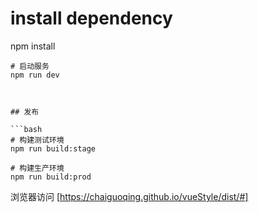 

# install dependency
npm install


```
# 启动服务
npm run dev



## 发布

```bash
# 构建测试环境
npm run build:stage

# 构建生产环境
npm run build:prod
```
浏览器访问 [https://chaiguoqing.github.io/vueStyle/dist/#]